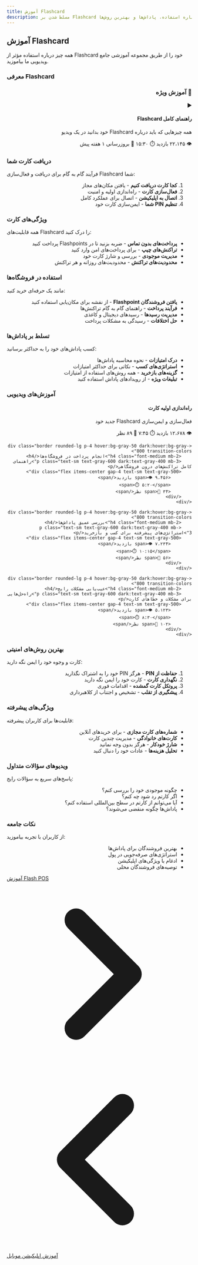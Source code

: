 ```yaml
---
title: آموزش Flashcard
description: مسلط شدن بر Flashcard با آموزش‌های ویدیویی درباره استفاده، پاداش‌ها و بهترین روش‌ها
---
```


## آموزش Flashcard

همه چیز درباره استفاده مؤثر از Flashcard خود را از طریق مجموعه آموزشی جامع ویدیویی ما بیاموزید.

### معرفی Flashcard

<div class="bg-flash-accent/10 border border-flash-accent/20 rounded-lg p-6 mb-8" dir="rtl">
    <h3 class="text-lg font-semibold mb-4">🎥 آموزش ویژه</h3>
    <div class="aspect-video bg-black rounded-lg mb-4">
        <div class="w-full h-full flex items-center justify-center text-white">
            <span class="text-6xl">▶️</span>
        </div>
    </div>
    <h4 class="font-medium mb-2">راهنمای کامل Flashcard</h4>
    <p class="text-sm text-gray-600 dark:text-gray-400 mb-3">همه چیزهایی که باید درباره Flashcard خود بدانید در یک ویدیو</p>
    <div class="flex items-center gap-4 text-sm text-gray-500">
        <span>👁️ ۲۲،۱۴۵ بازدید</span>
        <span>⏱️ ۱۵:۳۰</span>
        <span>📅 بروزرسانی ۱ هفته پیش</span>
    </div>
</div>

### دریافت کارت شما

فرآیند گام به گام برای دریافت و فعال‌سازی Flashcard شما:

<div dir="rtl">

1. **کجا کارت دریافت کنیم** - یافتن مکان‌های مجاز
2. **فعال‌سازی کارت** - راه‌اندازی اولیه و امنیت
3. **اتصال به اپلیکیشن** - اتصال برای عملکرد کامل
4. **تنظیم PIN شما** - ایمن‌سازی کارت خود

</div>

### ویژگی‌های کارت

همه قابلیت‌های Flashcard را درک کنید:

<div dir="rtl">

- **پرداخت‌های بدون تماس** - ضربه بزنید تا در Flashpoints پرداخت کنید
- **تراکنش‌های چیپ** - برای پرداخت‌های امن وارد کنید
- **مدیریت موجودی** - بررسی و شارژ کارت خود
- **محدودیت‌های تراکنش** - محدودیت‌های روزانه و هر تراکنش

</div>

### استفاده در فروشگاه‌ها

مانند یک حرفه‌ای خرید کنید:

<div dir="rtl">

- **یافتن فروشندگان Flashpoint** - از نقشه برای مکان‌یابی استفاده کنید
- **فرآیند پرداخت** - راهنمای گام به گام تراکنش‌ها
- **مدیریت رسیدها** - رسیدهای دیجیتال و کاغذی
- **حل اختلافات** - رسیدگی به مشکلات پرداخت

</div>

### تسلط بر پاداش‌ها

کسب پاداش‌های خود را به حداکثر برسانید:

<div dir="rtl">

- **درک امتیازات** - نحوه محاسبه پاداش‌ها
- **استراتژی‌های کسب** - نکاتی برای حداکثر امتیازات
- **گزینه‌های بازخرید** - همه روش‌های استفاده از امتیازات
- **تبلیغات ویژه** - از رویدادهای پاداش استفاده کنید

</div>

### آموزش‌های ویدیویی

<div class="grid gap-4 mt-8" dir="rtl">
    <div class="border rounded-lg p-4 hover:bg-gray-50 dark:hover:bg-gray-800 transition-colors">
        <h4 class="font-medium mb-2">راه‌اندازی اولیه کارت</h4>
        <p class="text-sm text-gray-600 dark:text-gray-400 mb-3">فعال‌سازی و ایمن‌سازی Flashcard جدید خود</p>
        <div class="flex items-center gap-4 text-sm text-gray-500">
            <span>👁️ ۱۲،۶۷۸ بازدید</span>
            <span>⏱️ ۷:۴۵</span>
            <span>💬 ۸۹ نظر</span>
        </div>
    </div>
    
    <div class="border rounded-lg p-4 hover:bg-gray-50 dark:hover:bg-gray-800 transition-colors">
        <h4 class="font-medium mb-2">انجام پرداخت در فروشگاه‌ها</h4>
        <p class="text-sm text-gray-600 dark:text-gray-400 mb-3">راهنمای کامل تراکنش‌های درون فروشگاهی</p>
        <div class="flex items-center gap-4 text-sm text-gray-500">
            <span>👁️ ۹،۴۵۶ بازدید</span>
            <span>⏱️ ۵:۲۰</span>
            <span>💬 ۳۴ نظر</span>
        </div>
    </div>
    
    <div class="border rounded-lg p-4 hover:bg-gray-50 dark:hover:bg-gray-800 transition-colors">
        <h4 class="font-medium mb-2">بررسی عمیق پاداش‌ها</h4>
        <p class="text-sm text-gray-600 dark:text-gray-400 mb-3">استراتژی‌های پیشرفته برای کسب و بازخرید</p>
        <div class="flex items-center gap-4 text-sm text-gray-500">
            <span>👁️ ۷،۲۳۴ بازدید</span>
            <span>⏱️ ۱۰:۱۵</span>
            <span>💬 ۵۶ نظر</span>
        </div>
    </div>
    
    <div class="border rounded-lg p-4 hover:bg-gray-50 dark:hover:bg-gray-800 transition-colors">
        <h4 class="font-medium mb-2">عیب‌یابی مشکلات رایج</h4>
        <p class="text-sm text-gray-600 dark:text-gray-400 mb-3">راه‌حل‌هایی برای مشکلات و خطاهای کارت</p>
        <div class="flex items-center gap-4 text-sm text-gray-500">
            <span>👁️ ۵،۱۲۳ بازدید</span>
            <span>⏱️ ۸:۳۰</span>
            <span>💬 ۱۰۲ نظر</span>
        </div>
    </div>
</div>

### بهترین روش‌های امنیتی

کارت و وجوه خود را ایمن نگه دارید:

<div dir="rtl">

1. **حفاظت از PIN** - هرگز PIN خود را به اشتراک نگذارید
2. **نگهداری کارت** - کارت خود را ایمن نگه دارید
3. **پروتکل کارت گمشده** - اقدامات فوری
4. **پیشگیری از تقلب** - تشخیص و اجتناب از کلاهبرداری

</div>

### ویژگی‌های پیشرفته

قابلیت‌ها برای کاربران پیشرفته:

<div dir="rtl">

- **شماره‌های کارت مجازی** - برای خریدهای آنلاین
- **کارت‌های خانوادگی** - مدیریت چندین کارت
- **شارژ خودکار** - هرگز بدون وجه نمانید
- **تحلیل هزینه‌ها** - عادات خود را دنبال کنید

</div>

### ویدیوهای سؤالات متداول

پاسخ‌های سریع به سؤالات رایج:

<div dir="rtl">

- چگونه موجودی خود را بررسی کنم؟
- اگر کارتم رد شود چه کنم؟
- آیا می‌توانم از کارتم در سطح بین‌المللی استفاده کنم؟
- پاداش‌ها چگونه منقضی می‌شوند؟

</div>

### نکات جامعه

از کاربران با تجربه بیاموزید:

<div dir="rtl">

- بهترین فروشندگان برای پاداش‌ها
- استراتژی‌های صرفه‌جویی در پول
- ادغام با ویژگی‌های اپلیکیشن
- توصیه‌های فروشندگان محلی

</div>

<!-- لینک‌های ناوبری -->
<div class="flex justify-between items-center mt-8 pt-4 border-t border-zinc-200 dark:border-zinc-700">
  <div class="w-1/3 text-right">
    <a href="flash-pos" class="inline-flex items-center bg-purple-600 hover:bg-purple-700 text-white rounded-md transition-colors px-4 py-2 text-sm font-medium shadow-sm hover:shadow-md">
      آموزش Flash POS
      <svg xmlns="http://www.w3.org/2000/svg" class="h-6 w-6 ml-2" fill="none" viewBox="0 0 24 24" stroke="currentColor">
        <path stroke-linecap="round" stroke-linejoin="round" stroke-width="3" d="M9 5l7 7-7 7" />
      </svg>
    </a>
  </div>
  <div class="w-1/3 text-center">
    <!-- محتوای مرکزی اختیاری -->
  </div>
  <div class="w-1/3 text-left">
    <a href="mobile-app" class="inline-flex items-center bg-purple-600 hover:bg-purple-700 text-white rounded-md transition-colors px-4 py-2 text-sm font-medium shadow-sm hover:shadow-md">
      <svg xmlns="http://www.w3.org/2000/svg" class="h-6 w-6 mr-2" fill="none" viewBox="0 0 24 24" stroke="currentColor">
        <path stroke-linecap="round" stroke-linejoin="round" stroke-width="3" d="M15 19l-7-7 7-7" />
      </svg>
      آموزش اپلیکیشن موبایل
    </a>
  </div>
</div>